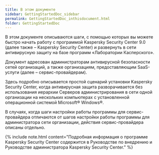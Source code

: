 ```yaml
---
title: В этом документе
sidebar: GettingStartedDoc_sidebar
permalink: GettingStartedDoc_inthisdocument.html
folder: GettingStartedDoc
---
```


В  этом  документе  описываются  шаги,  с  помощью  которых  вы  можете  быстро  начать  работу  с  программой Kaspersky Security Center 9.0 (далее также – Kaspersky Security Center) и развернуть в сети антивирусную защиту на базе программ «Лаборатории Касперского».

Документ адресован администраторам антивирусной безопасности сетей организаций, а также организациям, предоставляющим SaaS-услуги (далее – сервис-провайдерам).

Здесь подробно описывается простой сценарий установки Kaspersky Security Center, когда антивирусная защита разворачивается  без  использования  иерархии  Серверов  администрирования  в  сети  одной  организации  на нескольких компьютерах с установленной операционной системой Microsoft® Windows®.

В случаях, когда шаги настройки работы программы для сервис-провайдера отличаются от шагов настройки работы программы для администратора сети организации, действия сервис-провайдера описаны отдельно.

{% include note.html content="Подробная  информация  о  программе  Kaspersky  Security  Center содержится  в Руководстве по внедрению и Руководстве администратора Kaspersky Security Center." %}
